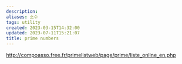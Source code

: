 ```yaml
---
description:
aliases: 소수 
tags: utility
created: 2023-03-15T14:32:00
updated: 2023-07-11T15:21:07
title: prime numbers
---
```

http://compoasso.free.fr/primelistweb/page/prime/liste_online_en.php
